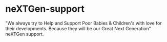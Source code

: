 # neXTGen-support
"We always try to Help and Support Poor Babies &amp; Children's with love for their developments. Because they will be our Great Next Generation" neXTGen support.
